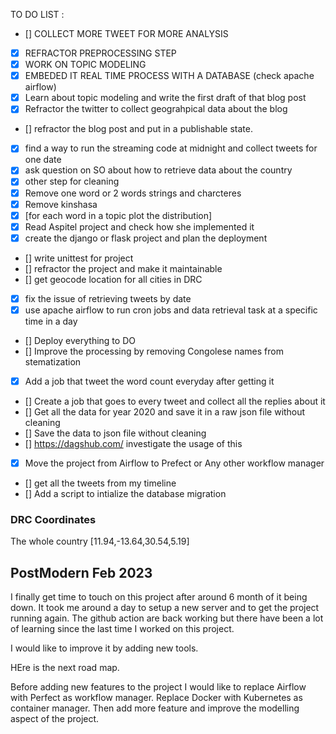 TO DO LIST :

- [] COLLECT MORE TWEET FOR MORE ANALYSIS
- [x] REFRACTOR PREPROCESSING STEP
- [x] WORK ON TOPIC MODELING
- [x] EMBEDED IT REAL TIME PROCESS WITH A DATABASE (check apache airflow)
- [x] Learn about topic modeling and write the first draft of that blog post
- [x] Refractor the twitter to collect geograhpical data about the blog
- [] refractor the blog post and put in a publishable state.
- [x] find a way to run the streaming code at midnight and collect tweets for one date
- [x] ask question on SO about how to retrieve data about the country
- [x] other step for cleaning
- [x] Remove one word or 2 words strings and charcteres
- [x] Remove kinshasa
- [x] [for each word in a topic plot the distribution]
- [x] Read Aspitel project and check how she implemented it
- [x] create the django or flask project and plan the deployment
- [] write unittest for project
- [] refractor the project and make it maintainable
- [] get geocode location for all cities in DRC
- [x] fix the issue of retrieving tweets by date
- [x] use apache airflow to run cron jobs and data retrieval task at a specific time in a day
- [] Deploy everything to DO
- [] Improve the processing by removing Congolese names from stematization
- [x] Add a job that tweet the word count everyday after getting it
- [] Create a job that goes to every tweet and collect all the replies about it
- [] Get all the data for year 2020 and save it in a raw json file without cleaning
- [] Save the data to json file without cleaning
- [] https://dagshub.com/ investigate the usage of this
- [x] Move the project from Airflow to Prefect or Any other workflow manager
- [] get all the tweets from my timeline
- [] Add a script to intialize the database migration

### DRC Coordinates

The whole country
[11.94,-13.64,30.54,5.19]

## PostModern Feb 2023

I finally get time to touch on this project after around 6 month of it being down.
It took me around a day to setup a new server and to get the project running again.
The github action are back working but there have been a lot of learning since the last time I worked on this project.

I would like to improve it by adding new tools.

HEre is the next road map.

Before adding new features to the project I would like to replace Airflow with Perfect as workflow manager.
Replace Docker with Kubernetes as container manager.
Then add more feature and improve the modelling aspect of the project.
